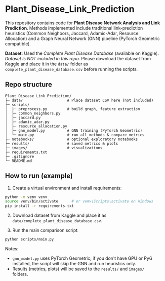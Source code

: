 # Plant_Disease_Link_Prediction

This repository contains code for **Plant Disease Network Analysis and Link Prediction**.
Methods implemented include traditional link-prediction heuristics (Common Neighbors, Jaccard, Adamic-Adar, Resource Allocation)
and a Graph Neural Network (GNN) pipeline (PyTorch Geometric compatible).

**Dataset**: Used the *Complete Plant Disease Database* (available on Kaggle). _Dataset is NOT included in this repo._
Please download the dataset from Kaggle and place it in the `data/` folder as `complete_plant_disease_database.csv` before running the scripts.

## Repo structure
```
Plant_Disease_Link_Prediction/
├─ data/                    # Place dataset CSV here (not included)
├─ scripts/
│  ├─ preprocess.py         # build graph, feature extraction
│  ├─ common_neighbors.py
│  ├─ jaccard.py
│  ├─ adamic_adar.py
│  ├─ resource_allocation.py
│  ├─ gnn_model.py          # GNN training (PyTorch Geometric)
│  └─ main.py               # run all methods & compare metrics
├─ notebooks/               # optional exploratory notebooks
├─ results/                 # saved metrics & plots
├─ images/                  # visualizations
├─ requirements.txt
├─ .gitignore
└─ README.md
```

## How to run (example)
1. Create a virtual environment and install requirements:
```bash
python -m venv venv
source venv/bin/activate      # or venv\Scripts\activate on Windows
pip install -r requirements.txt
```

2. Download dataset from Kaggle and place it as `data/complete_plant_disease_database.csv`.

3. Run the main comparison script:
```bash
python scripts/main.py
```

Notes:
- `gnn_model.py` uses PyTorch Geometric; if you don't have GPU or PyG installed, the script will skip the GNN and run heuristics only.
- Results (metrics, plots) will be saved to the `results/` and `images/` folders.


